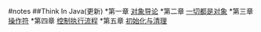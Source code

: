 #notes
##Think In Java(更新)
*第一章 [对象导论](https://blog.csdn.net/qq_37866486/article/details/89339254)
*第二章 [一切都是对象](https://blog.csdn.net/qq_37866486/article/details/89356190)
*第三章 [操作符](https://blog.csdn.net/qq_37866486/article/details/89384930)
*第四章 [控制执行流程](https://blog.csdn.net/qq_37866486/article/details/89457927)
*第五章 [初始化与清理](https://blog.csdn.net/qq_37866486/article/details/89458726)
